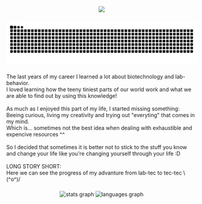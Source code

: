 <div align="center">
  <img height="200" src="https://img.freepik.com/free-vector/cute-girl-hacker-operating-laptop-cartoon-vector-icon-illustration-people-technology-isolated-flat_138676-9487.jpg?semt=ais_hybrid&w=740"/>
</div>

###

<img src="https://raw.githubusercontent.com/Nanwa-Cell/Nanwa-Cell/output/snake.svg" alt="Snake animation" />

###

<p align="left">The last years of my career I learned a lot about biotechnology and lab-behavior.<br>
                I loved learning how the teeny tiniest parts of our world work and what we are able to find out by using this knowledge!<br>
                <br>
                As much as I enjoyed this part of my life, I started missing something:<br>
                Beeing curious, living my creativity and trying out "everyting" that comes in my mind.<br>
                Which is... sometimes not the best idea when dealing with exhaustible and expencive resources ^^ <br>
                <br>
                So I decided  that sometimes it is better not to stick to the stuff you know<br>
                and change your life like you're changing yourself through your life :D <br>
                <br>
                LONG STORY SHORT:<br>
                Here we can see the progress of my advanture from lab-tec to tec-tec  \(^o^)/ </p>
  
                

###

<div align="center">
  <img src="https://github-readme-stats.vercel.app/api?username=Nanwa-Cell&hide_title=false&hide_rank=false&show_icons=true&include_all_commits=true&count_private=true&disable_animations=false&theme=dracula&locale=en&hide_border=false&order=1" height="150" alt="stats graph"  />
  <img src="https://github-readme-stats.vercel.app/api/top-langs?username=Nanwa-Cell&locale=en&hide_title=false&layout=compact&card_width=320&langs_count=5&theme=dracula&hide_border=false&order=2" height="150" alt="languages graph"  />
</div>

###
